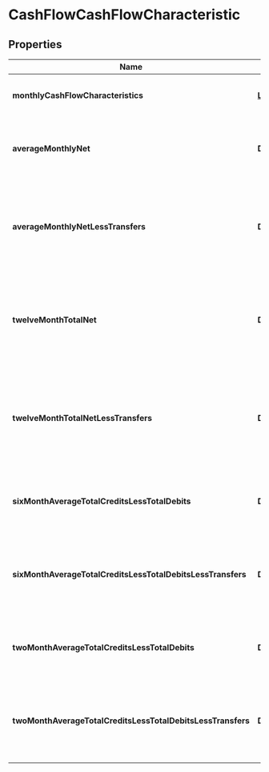 

# CashFlowCashFlowCharacteristic


## Properties

| Name | Type | Description | Notes |
|------------ | ------------- | ------------- | -------------|
|**monthlyCashFlowCharacteristics** | [**List&lt;CashFlowMonthlyCashFlowCharacteristics&gt;**](CashFlowMonthlyCashFlowCharacteristics.md) | List of attributes for each month |  |
|**averageMonthlyNet** | **Double** | Average (Total Credits - Total Debits) for the account |  |
|**averageMonthlyNetLessTransfers** | **Double** | Average (Total Credits - Total Debits) without transfers for the account |  |
|**twelveMonthTotalNet** | **Double** | Sum of all monthly (Total Credits - Total Debits) each month for the account |  [optional] |
|**twelveMonthTotalNetLessTransfers** | **Double** | Sum of all monthly (Total Credits - Total Debits) without transfers for the account |  [optional] |
|**sixMonthAverageTotalCreditsLessTotalDebits** | **Double** | 6 Month Average (Total Credits - Total Debits) |  [optional] |
|**sixMonthAverageTotalCreditsLessTotalDebitsLessTransfers** | **Double** | 6 Month Average (Total Credits - Total Debits) - (Without Transfers) |  [optional] |
|**twoMonthAverageTotalCreditsLessTotalDebits** | **Double** | 2 Month Average (Total Credits - Total Debits) |  [optional] |
|**twoMonthAverageTotalCreditsLessTotalDebitsLessTransfers** | **Double** | 2 Month Average (Total Credits - Total Debits) - (Without Transfers) |  [optional] |



